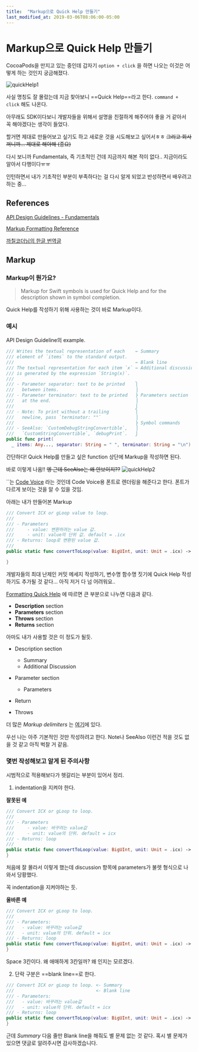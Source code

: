 ```yaml
---
title:  "Markup으로 Quick Help 만들기"
last_modified_at: 2019-03-06T08:06:00-05:00
---
```

# Markup으로 Quick Help 만들기

CocoaPods을 만지고 있는 중인데 갑자기 `option + click` 을 하면 나오는 이것은 어떻게 하는 것인지 궁금해졌다.

![quickHelp1](https://user-images.githubusercontent.com/29784606/53893181-07ed8700-4071-11e9-8ec5-06a1142a573f.png)

사실 명칭도 잘 몰랐는데 지금 찾아보니 ==Quick Help==라고 한다.  `command + click` 해도 나온다.

아무래도 SDK이다보니 개발자들을 위해서 설명을 친절하게 해주어야 좋을 거 같아서 꼭 해야겠다는 생각이 들었다.

할거면 제대로 만들어보고 싶기도 하고 새로운 것을 시도해보고 싶어서ㅎㅎ  ~~그리고 회사꺼니까…  제대로 해야해 (중요)~~

다시 보니까 Fundamentals, 즉 기초적인 건데 지금까지 해본 적이 없다.. 지금이라도 알아서 다행이다ㅠㅠ

인턴하면서 내가 기초적인 부분이 부족하다는 걸 다시 알게 되었고 반성하면서 배우려고 하는 중...

## References
[API Design Guidelines - Fundamentals](https://swift.org/documentation/api-design-guidelines/#fundamentals)

[Markup Formatting Reference](https://developer.apple.com/library/archive/documentation/Xcode/Reference/xcode_markup_formatting_ref/index.html#//apple_ref/doc/uid/TP40016497-CH2-SW1)

[까칠코더님의 한글 번역글](https://kka7.tistory.com/37) 



## Markup

### Markup이 뭔가요?

> Markup for Swift symbols is used for Quick Help and for the description shown in symbol completion.

Quick Help를 작성하기 위해 사용하는 것이 바로 Markup이다.

### 예시
API Design Guideline의 example.

```swift
/// Writes the textual representation of each    ← Summary
/// element of `items` to the standard output.
///                                              ← Blank line
/// The textual representation for each item `x` ← Additional discussion
/// is generated by the expression `String(x)`.
///
/// - Parameter separator: text to be printed    ⎫
///   between items.                             ⎟
/// - Parameter terminator: text to be printed   ⎬ Parameters section
///   at the end.                                ⎟
///                                              ⎭
/// - Note: To print without a trailing          ⎫
///   newline, pass `terminator: ""`             ⎟
///                                              ⎬ Symbol commands
/// - SeeAlso: `CustomDebugStringConvertible`,   ⎟
///   `CustomStringConvertible`, `debugPrint`.   ⎭
public func print(
  _ items: Any..., separator: String = " ", terminator: String = "\n")
```

간단하다! Quick Help를 만들고 싶은 function 상단에 Markup을 작성하면 된다.

바로 이렇게 나옴!! ~~엥 근데 SeeAlso는 왜 안보이지??~~
![quickHelp2](https://user-images.githubusercontent.com/29784606/53893182-07ed8700-4071-11e9-8714-282448af5277.png)

``는 [Code Voice](https://developer.apple.com/library/archive/documentation/Xcode/Reference/xcode_markup_formatting_ref/Code.html#//apple_ref/doc/uid/TP40016497-CH16-SW1) 라는 것인데 Code Voice용 폰트로 렌더링을 해준다고 한다. 폰트가 다르게 보이는 것을 알 수 있을 것임.


아래는 내가 만들어본 Markup

```swift
/// Convert ICX or gLoop value to loop.
///
/// - Parameters
///     - value: 변환하려는 value 값.
///     - unit: value의 단위 값. default = .icx
/// - Returns: loop로 변환된 value 값.
/// 
public static func convertToLoop(value: BigUInt, unit: Unit = .icx) -> BigUInt {

}
```

개발자들의 최대 난제인 커밋 메세지 작성하기, 변수명 함수명 짓기에 Quick Help 작성하기도 추가될 것 같다… 아직 저거 다 넘 어려워요..



[Formatting Quick Help](https://developer.apple.com/library/archive/documentation/Xcode/Reference/xcode_markup_formatting_ref/SymbolDocumentation.html#//apple_ref/doc/uid/TP40016497-CH51-SW13) 에 따르면 큰 부분으로 나누면 다음과 같다.

- **Description** section
- **Parameters** section
- **Throws** section
- **Returns** section


아마도 내가 사용할 것은 이 정도가 될듯. 

- Description section
  - Summary
  - Additional Discussion

- Parameter section
  - Parameters
- Return 
- Throws

더 많은 *Markup delimiters* 는 [여기](https://developer.apple.com/library/archive/documentation/Xcode/Reference/xcode_markup_formatting_ref/MarkupFunctionality.html#//apple_ref/doc/uid/TP40016497-CH54-SW1)에 있다.

우선 나는 아주 기본적인 것만 작성하려고 한다. Note나 SeeAlso 이런건 적을 것도 없을 것 같고 아직 벅찰 거 같음.

### 몇번 작성해보고 알게 된 주의사항 
시범적으로 적용해보다가 헷갈리는 부분이 있어서 정리.

1. indentation을 지켜야 한다.

**잘못된 예**

```swift
/// Convert ICX or gLoop to loop.
/// 
/// - Parameters
///     - value: 바꾸려는 value값
///     - unit: value의 단위. default = icx
/// - Returns: loop
/// 
public static func convertToLoop(value: BigUInt, unit: Unit = .icx) -> BigUInt {
}
```

처음에 잘 몰라서 이렇게 했는데 discussion 항목에 parameters가 불렛 형식으로 나와서 당황했다.

꼭 indentation을 지켜야하는 듯.

**올바른 예**

```swift
/// Convert ICX or gLoop to loop.
///
/// - Parameters:
///   - value: 바꾸려는 value값
///   - unit: value의 단위. default = icx
/// - Returns: loop
public static func convertToLoop(value: BigUInt, unit: Unit = .icx) -> BigUInt {
}
```
Space 3칸이다. 왜 애매하게 3칸일까? 왜 인지는 모르겠다.

2. 단락 구분은  ==blank line==로 한다.

```swift
/// Convert ICX or gLoop to loop. <- Summary
///								  <- Blank line
/// - Parameters:
///   - value: 바꾸려는 value값
///   - unit: value의 단위. default = icx
/// - Returns: loop
public static func convertToLoop(value: BigUInt, unit: Unit = .icx) -> BigUInt {
}
```

근데 *Summary* 다음 줄만 Blank line을 해줘도 별 문제 없는 것 같다. 혹시 별 문제가 있으면 댓글로 알려주시면 감사하겠습니다.